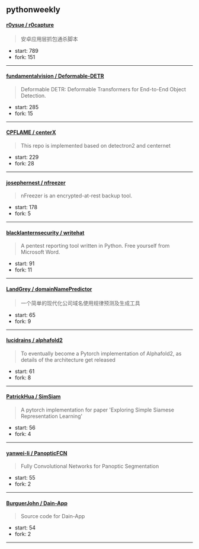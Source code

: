 ## pythonweekly

#### [r0ysue / r0capture](https://github.com/r0ysue/r0capture)

> 安卓应用层抓包通杀脚本

+ start: 789
+ fork: 151

----


#### [fundamentalvision / Deformable-DETR](https://github.com/fundamentalvision/Deformable-DETR)

> Deformable DETR: Deformable Transformers for End-to-End Object Detection.

+ start: 285
+ fork: 15

----


#### [CPFLAME / centerX](https://github.com/CPFLAME/centerX)

> This repo is implemented based on detectron2 and centernet

+ start: 229
+ fork: 28

----


#### [josephernest / nfreezer](https://github.com/josephernest/nfreezer)

> nFreezer is an encrypted-at-rest backup tool.

+ start: 178
+ fork: 5

----


#### [blacklanternsecurity / writehat](https://github.com/blacklanternsecurity/writehat)

> A pentest reporting tool written in Python.  Free yourself from Microsoft Word.

+ start: 91
+ fork: 11

----


#### [LandGrey / domainNamePredictor](https://github.com/LandGrey/domainNamePredictor)

> 一个简单的现代化公司域名使用规律预测及生成工具

+ start: 65
+ fork: 9

----


#### [lucidrains / alphafold2](https://github.com/lucidrains/alphafold2)

> To eventually become a Pytorch implementation of Alphafold2, as details of the architecture get released

+ start: 61
+ fork: 8

----


#### [PatrickHua / SimSiam](https://github.com/PatrickHua/SimSiam)

> A pytorch implementation for paper 'Exploring Simple Siamese Representation Learning'

+ start: 56
+ fork: 4

----


#### [yanwei-li / PanopticFCN](https://github.com/yanwei-li/PanopticFCN)

> Fully Convolutional Networks for Panoptic Segmentation

+ start: 55
+ fork: 2

----


#### [BurguerJohn / Dain-App](https://github.com/BurguerJohn/Dain-App)

> Source code for Dain-App

+ start: 54
+ fork: 2

----

